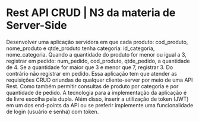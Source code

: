 # Rest API CRUD | N3 da materia de Server-Side

Desenvolver uma aplicação servidora em que cada produto: cod_produto, nome_produto e qtde_produto tenha categoria: id_categoria, nome_categoria. Quando a quantidade do produto for menor ou igual a 3, registrar em pedido: num_pedido, cod_produto, qtde_pedido, a quantidade de 4. Se a quantidade for maior que 3 e menor que 7, registrar 3. Do contrário não registrar em pedido. Essa aplicação tem que atender as requisições CRUD oriundas de qualquer cliente-server por meio de uma API Rest. Como também permitir consultas de produto por categoria e por quantidade de pedido. A tecnologia para a implementação da aplicação é de livre escolha pela dupla. Além disso, inserir a utilização de token (JWT) em um dos end-points da API ou se preferir implemente uma funcionalidade de login (usuário e senha) com token.
